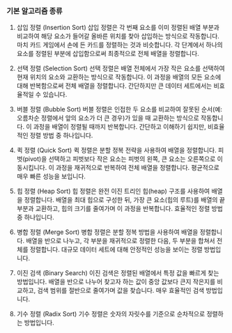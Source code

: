 ### 기본 알고리즘 종류

1. 삽입 정렬 (Insertion Sort)
   삽입 정렬은 각 번째 요소를 이미 정렬된 배열 부분과 비교하여 해당 요소가 들어갈 올바른 위치를 찾아 삽입하는 방식으로 작동합니다. 마치 카드 게임에서 손에 든 카드를 정렬하는 것과 비슷합니다. 각 단계에서 하나의 요소를 정렬된 부분에 삽입함으로써 최종적으로 전체 배열을 정렬합니다.

2. 선택 정렬 (Selection Sort)
   선택 정렬은 배열 전체에서 가장 작은 요소를 선택하여 현재 위치의 요소와 교환하는 방식으로 작동합니다. 이 과정을 배열의 모든 요소에 대해 반복함으로써 전체 배열을 정렬합니다. 간단하지만 큰 데이터 세트에서는 비효율적일 수 있습니다.

3. 버블 정렬 (Bubble Sort)
   버블 정렬은 인접한 두 요소를 비교하여 잘못된 순서(예: 오름차순 정렬에서 앞의 요소가 더 큰 경우)가 있을 때 교환하는 방식으로 작동합니다. 이 과정을 배열이 정렬될 때까지 반복합니다. 간단하고 이해하기 쉽지만, 비효율적인 정렬 방법 중 하나입니다.

4. 퀵 정렬 (Quick Sort)
   퀵 정렬은 분할 정복 전략을 사용하여 배열을 정렬합니다. 피벗(pivot)을 선택하고 피벗보다 작은 요소는 피벗의 왼쪽, 큰 요소는 오른쪽으로 이동시킵니다. 이 과정을 재귀적으로 반복하여 전체 배열을 정렬합니다. 평균적으로 매우 빠른 성능을 보입니다.

5. 힙 정렬 (Heap Sort)
   힙 정렬은 완전 이진 트리인 힙(heap) 구조를 사용하여 배열을 정렬합니다. 배열을 최대 힙으로 구성한 뒤, 가장 큰 요소(힙의 루트)를 배열의 끝부분과 교환하고, 힙의 크기를 줄여가며 이 과정을 반복합니다. 효율적인 정렬 방법 중 하나입니다.

6. 병합 정렬 (Merge Sort)
   병합 정렬은 분할 정복 방법을 사용하여 배열을 정렬합니다. 배열을 반으로 나누고, 각 부분을 재귀적으로 정렬한 다음, 두 부분을 합쳐서 전체를 정렬합니다. 대규모 데이터 세트에 대해 안정적인 성능을 보이는 정렬 방법입니다.

7. 이진 검색 (Binary Search)
   이진 검색은 정렬된 배열에서 특정 값을 빠르게 찾는 방법입니다. 배열을 반으로 나누어 찾고자 하는 값이 중앙 값보다 큰지 작은지를 비교하고, 검색 범위를 절반으로 줄여가며 값을 찾습니다. 매우 효율적인 검색 방법입니다.

8. 기수 정렬 (Radix Sort)
   기수 정렬은 숫자의 자릿수를 기준으로 순차적으로 정렬하는 방법입니다.
